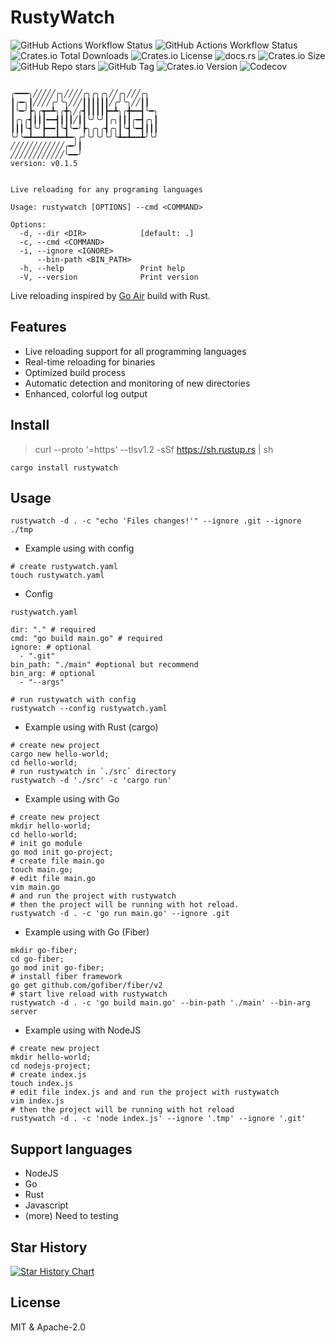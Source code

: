 # RustyWatch

![GitHub Actions Workflow Status](https://img.shields.io/github/actions/workflow/status/ak9024/rustywatch/cd.yml?style=flat&label=deployment) 
![GitHub Actions Workflow Status](https://img.shields.io/github/actions/workflow/status/ak9024/rustywatch/ci.yml?branch=main&style=plastic&label=lint) ![Crates.io Total Downloads](https://img.shields.io/crates/d/rustywatch) 
![Crates.io License](https://img.shields.io/crates/l/rustywatch) 
![docs.rs](https://img.shields.io/docsrs/rustywatch?style=social) ![Crates.io Size](https://img.shields.io/crates/size/rustywatch?style=flat) ![GitHub Repo stars](https://img.shields.io/github/stars/ak9024/rustywatch) 
![GitHub Tag](https://img.shields.io/github/v/tag/ak9024/rustywatch) 
![Crates.io Version](https://img.shields.io/crates/v/rustywatch) 
![Codecov](https://img.shields.io/codecov/c/github/ak9024/rustywatch)

```shell

╭━━━╮╱╱╱╱╱╭╮╱╱╱╱╭╮╭╮╭╮╱╱╭╮╱╱╱╭╮
┃╭━╮┃╱╱╱╱╭╯╰╮╱╱╱┃┃┃┃┃┃╱╭╯╰╮╱╱┃┃
┃╰━╯┣╮╭┳━┻╮╭╋╮╱╭┫┃┃┃┃┣━┻╮╭╋━━┫╰━╮
┃╭╮╭┫┃┃┃━━┫┃┃┃╱┃┃╰╯╰╯┃╭╮┃┃┃╭━┫╭╮┃
┃┃┃╰┫╰╯┣━━┃╰┫╰━╯┣╮╭╮╭┫╭╮┃╰┫╰━┫┃┃┃
╰╯╰━┻━━┻━━┻━┻━╮╭╯╰╯╰╯╰╯╰┻━┻━━┻╯╰╯
╱╱╱╱╱╱╱╱╱╱╱╱╭━╯┃
╱╱╱╱╱╱╱╱╱╱╱╱╰━━╯
version: v0.1.5


Live reloading for any programing languages

Usage: rustywatch [OPTIONS] --cmd <COMMAND>

Options:
  -d, --dir <DIR>            [default: .]
  -c, --cmd <COMMAND>
  -i, --ignore <IGNORE>
      --bin-path <BIN_PATH>
  -h, --help                 Print help
  -V, --version              Print version
```

Live reloading inspired by [Go Air](https://github.com/air-verse/air/tree/master) build with Rust.

## Features

- Live reloading support for all programming languages
- Real-time reloading for binaries
- Optimized build process
- Automatic detection and monitoring of new directories
- Enhanced, colorful log output

## Install

> curl --proto '=https' --tlsv1.2 -sSf https://sh.rustup.rs | sh

```shell
cargo install rustywatch
```

## Usage

```shell
rustywatch -d . -c "echo 'Files changes!'" --ignore .git --ignore ./tmp
```

- Example using with config

```shell
# create rustywatch.yaml
touch rustywatch.yaml
```

- Config

`rustywatch.yaml`
```
dir: "." # required
cmd: "go build main.go" # required
ignore: # optional
  - ".git"
bin_path: "./main" #optional but recommend
bin_arg: # optional
  - "--args"
```

```shell
# run rustywatch with config
rustywatch --config rustywatch.yaml
```

- Example using with Rust (cargo)

```shell
# create new project
cargo new hello-world;
cd hello-world;
# run rustywatch in `./src` directory
rustywatch -d './src' -c 'cargo run'
```

- Example using with Go
```shell
# create new project
mkdir hello-world;
cd hello-world;
# init go module
go mod init go-project;
# create file main.go
touch main.go;
# edit file main.go
vim main.go
# and run the project with rustywatch
# then the project will be running with hot reload.
rustywatch -d . -c 'go run main.go' --ignore .git
```

- Example using with Go (Fiber)

```shell
mkdir go-fiber;
cd go-fiber;
go mod init go-fiber;
# install fiber framework
go get github.com/gofiber/fiber/v2
# start live reload with rustywatch
rustywatch -d . -c 'go build main.go' --bin-path './main' --bin-arg server
```

- Example using with NodeJS
```shell
# create new project
mkdir hello-world;
cd nodejs-project;
# create index.js
touch index.js
# edit file index.js and and run the project with rustywatch 
vim index.js
# then the project will be running with hot reload
rustywatch -d . -c 'node index.js' --ignore '.tmp' --ignore '.git'
```

## Support languages

- NodeJS
- Go
- Rust
- Javascript
- (more) Need to testing

## Star History

[![Star History Chart](https://api.star-history.com/svg?repos=ak9024/rustywatch&type=Date)](https://star-history.com/#ak9024/rustywatch&Date)
## License

MIT & Apache-2.0

